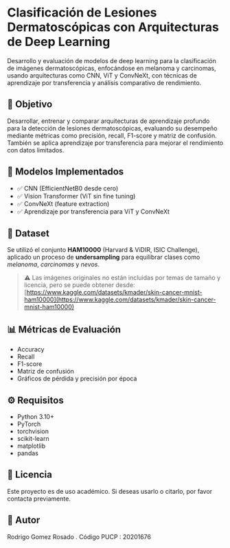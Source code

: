 # Clasificación de Lesiones Dermatoscópicas con Arquitecturas de Deep Learning
Desarrollo y evaluación de modelos de deep learning para la clasificación de imágenes dermatoscópicas, enfocándose en melanoma y carcinomas, usando arquitecturas como CNN, ViT y ConvNeXt, con técnicas de aprendizaje por transferencia y análisis comparativo de rendimiento.

## 📌 Objetivo

Desarrollar, entrenar y comparar arquitecturas de aprendizaje profundo para la detección de lesiones dermatoscópicas, evaluando su desempeño mediante métricas como precisión, recall, F1-score y matriz de confusión. También se aplica aprendizaje por transferencia para mejorar el rendimiento con datos limitados.

## 🧠 Modelos Implementados

- ✅ CNN (EfficientNetB0 desde cero)
- ✅ Vision Transformer (ViT sin fine tuning)
- ✅ ConvNeXt (feature extraction)
- ✅ Aprendizaje por transferencia para ViT y ConvNeXt

## 🧪 Dataset

Se utilizó el conjunto **HAM10000** (Harvard & ViDIR, ISIC Challenge), aplicado un proceso de **undersampling** para equilibrar clases como *melanoma*, *carcinomas* y *nevos*.

> ⚠️ Las imágenes originales no están incluidas por temas de tamaño y licencia, pero se puede obtener desde: [https://www.kaggle.com/datasets/kmader/skin-cancer-mnist-ham10000](https://www.kaggle.com/datasets/kmader/skin-cancer-mnist-ham10000)

## 📊 Métricas de Evaluación

- Accuracy
- Recall
- F1-score
- Matriz de confusión
- Gráficos de pérdida y precisión por época

## ⚙️ Requisitos

- Python 3.10+
- PyTorch
- torchvision
- scikit-learn
- matplotlib
- pandas

## 📄 Licencia

Este proyecto es de uso académico. Si deseas usarlo o citarlo, por favor contacta previamente.

## 🙋 Autor

Rodrigo Gomez Rosado . Código PUCP : 20201676

